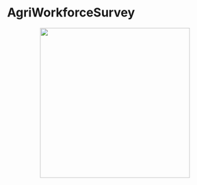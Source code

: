 # AgriWorkforceSurvey

<p align="center">
  <img src="https://github.com/travishen/AgriWorkforceSurvey/tree/master/img/page.PNG" width="350"/>
</p>
